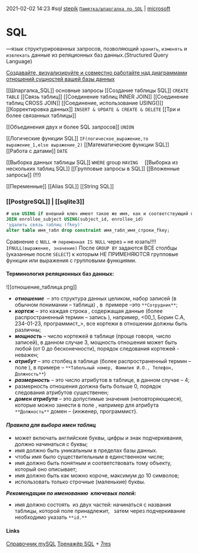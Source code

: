 2021-02-02 14:23
#sql [stepik](https://stepik.org/lesson/297509/step/5?unit=279269 'тренажёр') [`Памятка/шпаргалка по SQL`](https://habr.com/ru/post/564390/ 'habr.com') | [microsoft](https://docs.microsoft.com/ru-RU/sql/t-sql/functions/date-and-time-data-types-and-functions-transact-sql?view=sql-server-2017)
# SQL
—язык структурированных запросов, позволяющий `хранить`, `изменять` и `извлекать` данные из реляционных баз данных.(Structured Query Language)

[Создавайте, визуализируйте и совместно работайте над диаграммами отношений сущностей вашей базы данных](https://drawsql.app/)

[[Шпаргалка_SQL]] основные запросы
[[Создание таблицы SQL]] `CREATE TABLE`
[[Связь таблиц]]
[[Соединение таблиц INNER JOIN]]
[[Соединение таблиц CROSS JOIN]]
[[Соединение, использование USING()]]
[[Корректировка данных]] 				`INSERT & UPDATE & CREATE & DELETE`
[[Три и более связанных таблицы]]

[[Объединения двух и более SQL запросов]] `UNION`

[[Логические функции SQL]] `IF(логическое_выражение,то выражение_1,else выражение_2)`
[[Математические функции SQL]] 
[[Работа с датами]]	`DATE`

[[Выборка данных таблицы SQL]] `WHERE` group `HAVING 
`
[[Выборка из нескольких таблиц SQL]]
[[Групповые запросы в SQL]]
[[Вложенные запросы]] (!!!)

[[Переменные]]
[[Alias SQL]]
[[String SQL]]

### [[PostgreSQL]] | [[sqlite3]]
```sql
# use USING if внешний ключ имеет такое же имя, как и соответствующий первичный ключ  
JOIN enrollee_subject USING(subject_id, enrollee_id)
'удалить связь таблиц (fkey)'
alter table имя_табл drop constraint имя_табл_имя_строки_fkey;
```
Сравнение с `NULL` => `переменная IS NULL` через `=` не юзать!!!!
```IFNULL(выражение, значение)``` 
После `GROUP BY` задаются ВСЕ столбцы (указанные после `SELECT`) к которым НЕ ПРИМЕНЯЮТСЯ групповые функции или выражения с групповыми функциями.
#### **Терминология реляционных баз данных:**
![[отношение_таблица.png]]
-   _**отношение**_  – это структура данных целиком, набор записей (в обычном понимании – таблица) , в  примере –это `**Сотрудник**`;
-   _**кортеж**_ – это каждая строка , содержащая данные (более распространенный термин – запись ), например, <00_1, Борин С.А, 234-01-23, программист_\>, все кортежи в отношении должны быть различны;
-   _**мощность**_ – число кортежей в таблице (проще говоря, число записей), в данном случае 3, мощность отношения может быть любой (от 0 до бесконечности), порядок следования кортежей - неважен;
-   _**атрибут**_ – это столбец в таблице (более распространенный термин – поле ), в примере – `**Табельный номер, Фамилия И.О., Телефон, Должность**`) 
-   _**размерность**_ – это число атрибутов в таблице, в данном случае – 4;
-   размерность отношения должна быть больше 0, порядок следования атрибутов существенен;
-    _**домен атрибута**_ – это допустимые значения (неповторяющиеся), которые можно занести в поле , например для атрибута `**Должность**` домен – {инженер, программист}.
#### _**Правила для выбора имен таблиц**_
-   может включать английские буквы, цифры и знак подчеркивания, должно начинаться с буквы;
-   имя должно быть уникальным в пределах базы данных.
-   чтобы имя было существительным в единственном числе;
-   имя должно быть понятным и соответствовать тому объекту, который оно описывает;
-   имя должно быть как можно короче, максимум до 10 символов;
-   использовать только строчные (маленькие) буквы.

**_Рекомендации по именованию  ключевых полей:_**
-   имя должно состоять  из двух частей: начинаться с названия таблицы, которой поле принадлежит,   затем через подчеркивание необходимо указать `**id.**`

#### Links
[Справочник mySQL](http://old.code.mu/sql/) 
[Тренажёр SQL](https://sql-academy.org/) + [7res](https://proglib.io/p/7-caytov-dlya-ottachivaniya-navyka-napisaniya-sql-zaprosov-na-2019-2020-g-2019-11-13)